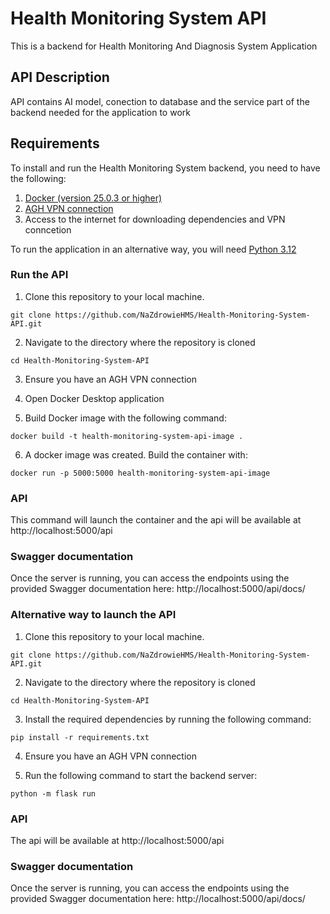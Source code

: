 # Health Monitoring System API

This is a backend for Health Monitoring And Diagnosis System Application

## API Description

API contains AI model, conection to database and the service part of the backend needed for the application to work


## Requirements

To install and run the Health Monitoring System backend, you need to have the following:


1. [Docker (version 25.0.3 or higher)](https://www.docker.com/)
2. [AGH VPN connection](https://panel.agh.edu.pl/main.php)
3. Access to the internet for downloading dependencies and VPN 
conncetion


To run the application in an alternative way, you will need  [Python 3.12](https://www.python.org/downloads/release/)

### Run the API

1. Clone this repository to your local machine.

```
git clone https://github.com/NaZdrowieHMS/Health-Monitoring-System-API.git

```

2. Navigate to the directory where the repository is cloned

```
cd Health-Monitoring-System-API
```
3. Ensure you have an AGH VPN connection

4. Open Docker Desktop application

5. Build Docker image with the following command:

```
docker build -t health-monitoring-system-api-image .
```

6. A docker image was created. Build the container with:

```
docker run -p 5000:5000 health-monitoring-system-api-image
```

### API
This command will launch the container and the api will be available at http://localhost:5000/api

### Swagger documentation
Once the server is running, you can access the endpoints using the provided Swagger documentation here: http://localhost:5000/api/docs/

### Alternative way to launch the API
1. Clone this repository to your local machine.

```
git clone https://github.com/NaZdrowieHMS/Health-Monitoring-System-API.git

```

2. Navigate to the directory where the repository is cloned

```
cd Health-Monitoring-System-API
```
3. Install the required dependencies by running the following command:
```
pip install -r requirements.txt
```
4. Ensure you have an AGH VPN connection

5. Run the following command to start the backend server:
```
python -m flask run
```
### API
The api will be available at http://localhost:5000/api

### Swagger documentation
Once the server is running, you can access the endpoints using the provided Swagger documentation here: http://localhost:5000/api/docs/